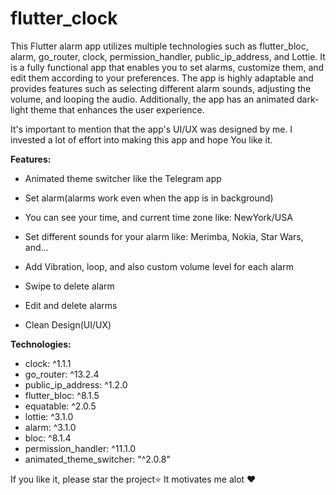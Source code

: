 # flutter_clock
This Flutter alarm app utilizes multiple technologies such as flutter_bloc, alarm, go_router, clock, permission_handler, public_ip_address, and Lottie. It is a fully functional app that enables you to set alarms, customize them, and edit them according to your preferences. The app is highly adaptable and provides features such as selecting different alarm sounds, adjusting the volume, and looping the audio. Additionally, the app has an animated dark-light theme that enhances the user experience. 

It's important to mention that the app's UI/UX was designed by me. I invested a lot of effort into making this app and hope You like it.



**Features:**
- Animated theme switcher like the Telegram app

- Set alarm(alarms work even when the app is in background)

- You can see your time, and current time zone like: NewYork/USA

- Set different sounds for your alarm like: Merimba, Nokia, Star Wars, and...

- Add Vibration, loop, and also custom volume level for each alarm

- Swipe to delete alarm

- Edit and delete alarms

- Clean Design(UI/UX)





**Technologies:**
- clock: ^1.1.1
- go_router: ^13.2.4
- public_ip_address: ^1.2.0
- flutter_bloc: ^8.1.5
- equatable: ^2.0.5
- lottie: ^3.1.0
- alarm: ^3.1.0
- bloc: ^8.1.4
- permission_handler: ^11.1.0
- animated_theme_switcher: "^2.0.8"
   

If you like it, please star the project⭐️
It motivates me alot ❤️




